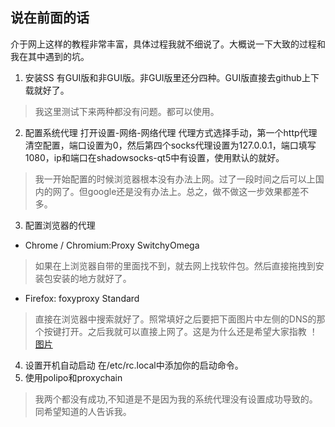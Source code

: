 ## 说在前面的话
介于网上这样的教程非常丰富，具体过程我就不细说了。大概说一下大致的过程和我在其中遇到的坑。

1. 安装SS
有GUI版和非GUI版。非GUI版里还分四种。GUI版直接去github上下载就好了。
> 我这里测试下来两种都没有问题。都可以使用。

2. 配置系统代理
打开设置-网络-网络代理
代理方式选择手动，第一个http代理清空配置，端口设置为0，然后第四个socks代理设置为127.0.0.1，端口填写1080，ip和端口在shadowsocks-qt5中有设置，使用默认的就好。
> 我一开始配置的时候浏览器根本没有办法上网。过了一段时间之后可以上国内的网了。但google还是没有办法上。总之，做不做这一步效果都差不多。
3. 配置浏览器的代理
- Chrome / Chromium:Proxy SwitchyOmega
> 如果在上浏览器自带的里面找不到，就去网上找软件包。然后直接拖拽到安装包安装的地方就好了。
- Firefox: foxyproxy Standard
> 直接在浏览器中搜索就好了。照常填好之后要把下面图片中左侧的DNS的那个按键打开。之后我就可以直接上网了。这是为什么还是希望大家指教
！[图片](https://github.com/wendy-xiaozong/ubuntu/raw/master/Screenshot%20from%202018-02-04%2011-12-44.png)
4. 设置开机自动启动
在/etc/rc.local中添加你的启动命令。
5. 使用polipo和proxychain
> 我两个都没有成功,不知道是不是因为我的系统代理没有设置成功导致的。同希望知道的人告诉我。